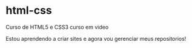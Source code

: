 # html-css
 Curso de HTML5 e CSS3 curso em video

Estou aprendendo a criar sites e agora vou gerenciar meus repositorios!
